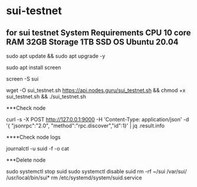 # sui-testnet
for sui testnet
System Requirements
CPU	10 core
RAM	32GB
Storage	1TB SSD
OS	Ubuntu 20.04
----------------------------
sudo apt update && sudo apt upgrade -y

sudo apt install screen

screen -S sui

wget -O sui_testnet.sh https://api.nodes.guru/sui_testnet.sh && chmod +x sui_testnet.sh && ./sui_testnet.sh

***Check node

curl -s -X POST http://127.0.0.1:9000 -H 'Content-Type: application/json' -d '{ "jsonrpc":"2.0", "method":"rpc.discover","id":1}' | jq .result.info

****Check node logs

journalctl -u suid -f -o cat

***Delete node

sudo systemctl stop suid
sudo systemctl disable suid
rm -rf ~/sui /var/sui/ /usr/local/bin/sui*
rm /etc/systemd/system/suid.service

